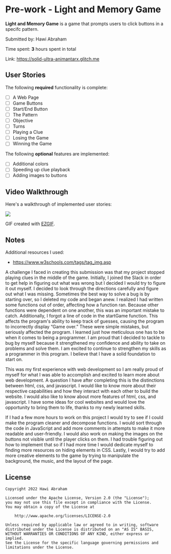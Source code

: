 # Pre-work - Light and Memory Game

**Light and Memory Game** is a game that prompts users to click buttons in a specifc pattern.

Submitted by: Hawi Abraham

Time spent: **3** hours spent in total

Link: https://solid-ultra-animantarx.glitch.me

## User Stories

The following **required** functionality is complete:

* [ ] A Web Page
* [ ] Game Buttons
* [ ] Start/End Button
* [ ] The Pattern
* [ ] Objective
* [ ] Turns
* [ ] Playing a Clue
* [ ] Losing the Game
* [ ] Winning the Game

The following **optional** features are implemented:

* [ ] Additional colors
* [ ] Speeding up clue playback
* [ ] Adding images to buttons

## Video Walkthrough

Here's a walkthrough of implemented user stories:

![](https://i.imgur.com/0o0xN8L.gif)


GIF created with [EZGIF](https://ezgif.com/video-to-gif).

## Notes

Additional resources I used:
- https://www.w3schools.com/tags/tag_img.asp

A challenge I faced in creating this submission was that my project stopped playing clues in the middle of the game. Initially, I joined the Slack in order to get help in figuring out what was wrong but I decided I would try to figure it out myself. I decided to look through the directions carefully and figure out what I was missing. Sometimes the best way to solve a bug is by starting over, so I deleted my code and began anew. I realized I had written some functions out of order, affecting how a function ran. Because other functions were dependent on one another, this was an important mistake to catch. Additionally, I forgot a line of code in the startGame function. This affects the program's ability to keep track of guesses, causing the program to incorrectly display “Game over.” These were simple mistakes, but seriously affected the program. I learned just how meticulous one has to be when it comes to being a programmer. I am proud that I decided to tackle to bug by myself because it strengthened my confidence and ability to take on problems and solve them. I am excited to continue to strengthen my skills as a programmer in this program. I believe that I have a solid foundation to start on.

This was my first experience with web development so I am really proud of myself for what I was able to accomplish and excited to learn more about web development. A question I have after completing this is the distinctions between html, css, and javascript. I would like to know more about their respective capabilities and how they interact with each other to build the website. I would also like to know about more features of html, css, and javascript. I have some ideas for cool websites and would love the opportunity to bring them to life, thanks to my newly learned skills. 


If I had a few more hours to work on this project I would try to see if I could make the program cleaner and decompose functions. I would sort through the code in JavaScript and add more comments in attempts to make it more readable and user-friendly. I would also work on making the images on the buttons not visible until the player clicks on them. I had trouble figuring out how to implement that so if I had more time I would dedicate myself to finding more resources on hiding elements in CSS. Lastly, I would try to add more creative elements to the game by trying to manipulate the background, the music, and the layout of the page.


## License

    Copyright 2022 Hawi Abraham

    Licensed under the Apache License, Version 2.0 (the "License");
    you may not use this file except in compliance with the License.
    You may obtain a copy of the License at

        http://www.apache.org/licenses/LICENSE-2.0

    Unless required by applicable law or agreed to in writing, software
    distributed under the License is distributed on an "AS IS" BASIS,
    WITHOUT WARRANTIES OR CONDITIONS OF ANY KIND, either express or implied.
    See the License for the specific language governing permissions and
    limitations under the License.

